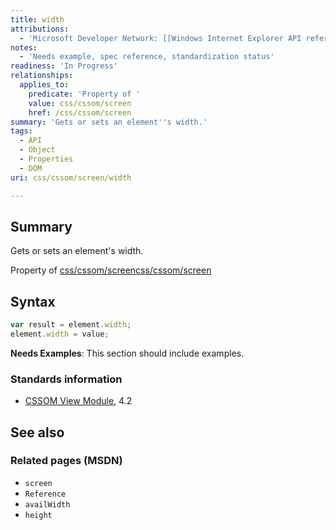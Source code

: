 ```yaml
---
title: width
attributions:
  - 'Microsoft Developer Network: [[Windows Internet Explorer API reference](http://msdn.microsoft.com/en-us/library/ie/hh828809%28v=vs.85%29.aspx) Article]'
notes:
  - 'Needs example, spec reference, standardization status'
readiness: 'In Progress'
relationships:
  applies_to:
    predicate: 'Property of '
    value: css/cssom/screen
    href: /css/cssom/screen
summary: 'Gets or sets an element''s width.'
tags:
  - API
  - Object
  - Properties
  - DOM
uri: css/cssom/screen/width

---
```

## Summary

Gets or sets an element's width.

Property of [css/cssom/screen](/css/cssom/screen)[css/cssom/screen](/css/cssom/screen)

## Syntax

``` js
var result = element.width;
element.width = value;
```

**Needs Examples**: This section should include examples.

### Standards information

-   [CSSOM View Module](http://go.microsoft.com/fwlink/p/?linkid=199793), 4.2

## See also

### Related pages (MSDN)

-   `screen`
-   `Reference`
-   `availWidth`
-   `height`
